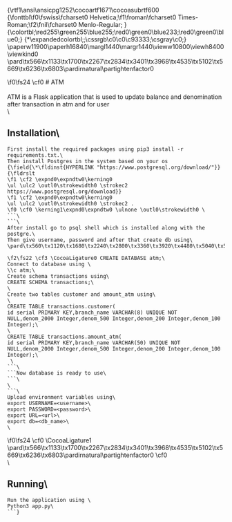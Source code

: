 {\rtf1\ansi\ansicpg1252\cocoartf1671\cocoasubrtf600
{\fonttbl\f0\fswiss\fcharset0 Helvetica;\f1\froman\fcharset0 Times-Roman;\f2\fnil\fcharset0 Menlo-Regular;
}
{\colortbl;\red255\green255\blue255;\red0\green0\blue233;\red0\green0\blue0;}
{\*\expandedcolortbl;;\cssrgb\c0\c0\c93333;\csgray\c0;}
\paperw11900\paperh16840\margl1440\margr1440\vieww10800\viewh8400\viewkind0
\pard\tx566\tx1133\tx1700\tx2267\tx2834\tx3401\tx3968\tx4535\tx5102\tx5669\tx6236\tx6803\pardirnatural\partightenfactor0

\f0\fs24 \cf0 # ATM\
\
ATM is a Flask application that is used to update balance and denomination after transaction in atm and for user\
\
## Installation\
```\
First install the required packages using pip3 install -r requirements.txt.\
Then install Postgres in the system based on your os {\field{\*\fldinst{HYPERLINK "https://www.postgresql.org/download/"}}{\fldrslt 
\f1 \cf2 \expnd0\expndtw0\kerning0
\ul \ulc2 \outl0\strokewidth0 \strokec2 https://www.postgresql.org/download}}
\f1 \cf2 \expnd0\expndtw0\kerning0
\ul \ulc2 \outl0\strokewidth0 \strokec2 . 
\f0 \cf0 \kerning1\expnd0\expndtw0 \ulnone \outl0\strokewidth0 \
```\
```\
After install go to psql shell which is installed along with the postgre.\
Then give username, password and after that create db using\
\pard\tx560\tx1120\tx1680\tx2240\tx2800\tx3360\tx3920\tx4480\tx5040\tx5600\tx6160\tx6720\pardirnatural\partightenfactor0

\f2\fs22 \cf3 \CocoaLigature0 CREATE DATABASE atm;\
Connect to database using \
\\c atm;\
Create schema transactions using\
CREATE SCHEMA transactions;\
\
Create two tables customer and amount_atm using\
\
CREATE TABLE transactions.customer(                                       id serial PRIMARY KEY,branch_name VARCHAR(8) UNIQUE NOT NULL,denom_2000 Integer,denom_500 Integer,denom_200 Integer,denom_100 Integer);\
\
CREATE TABLE transactions.amount_atm(                                     id serial PRIMARY KEY,branch_name VARCHAR(50) UNIQUE NOT NULL,denom_2000 Integer,denom_500 Integer,denom_200 Integer,denom_100 Integer);\
 \
```\
```Now database is ready to use\
```\
\
```\
Upload environment variables using\
export USERNAME=<username>\
export PASSWORD=<password>\
export URL=<url>\
export db=<db_name>\
\
```
\f0\fs24 \cf0 \CocoaLigature1 \
\pard\tx566\tx1133\tx1700\tx2267\tx2834\tx3401\tx3968\tx4535\tx5102\tx5669\tx6236\tx6803\pardirnatural\partightenfactor0
\cf0 \
\
## Running\
```\
Run the application using \
Python3 app.py\
```}